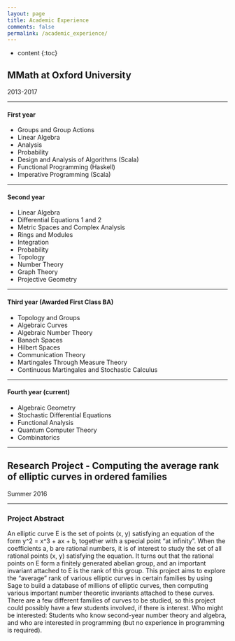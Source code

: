```yaml
---
layout: page
title: Academic Experience
comments: false
permalink: /academic_experience/
---
```


* content
{:toc}

## MMath at Oxford University

2013-2017

---

#### First year
* Groups and Group Actions
* Linear Algebra
* Analysis
* Probability
* Design and Analysis of Algorithms (Scala)
* Functional Programming (Haskell)
* Imperative Programming (Scala)

---

#### Second year
* Linear Algebra
* Differential Equations 1 and 2
* Metric Spaces and Complex Analysis
* Rings and Modules
* Integration
* Probability
* Topology
* Number Theory
* Graph Theory
* Projective Geometry

---

#### Third year (Awarded First Class BA)
* Topology and Groups
* Algebraic Curves
* Algebraic Number Theory
* Banach Spaces
* Hilbert Spaces
* Communication Theory
* Martingales Through Measure Theory
* Continuous Martingales and Stochastic Calculus

---

#### Fourth year (current)
* Algebraic Geometry
* Stochastic Differential Equations
* Functional Analysis
* Quantum Computer Theory
* Combinatorics

---

## Research Project - Computing the average rank of elliptic curves in ordered families
Summer 2016

---

### Project Abstract

An elliptic curve E is the set of points (x, y) satisfying an equation of the form y^2 = x^3 + ax + b, together with a special point “at infinity”. When the coefficients a, b are rational numbers, it is of interest to study the set of all rational points (x, y) satisfying the equation. It turns out that the rational points on E form a finitely generated abelian group, and an important invariant attached to E is the rank of this group. This project aims to explore the “average” rank of various elliptic curves in certain families by using Sage to build a database of millions of elliptic curves, then computing various important number theoretic invariants attached to these curves. There are a few different families of curves to be studied, so this project could possibly have a few students involved, if there is interest.
Who might be interested: Students who know second-year number theory and algebra, and who are interested in programming (but no experience in
programming is required). 


